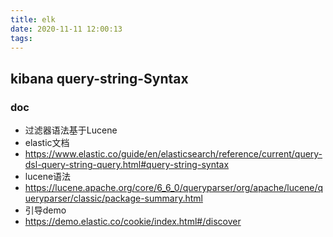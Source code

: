 ```yaml
---
title: elk
date: 2020-11-11 12:00:13
tags:
---
```

## kibana query-string-Syntax
### doc
- 过滤器语法基于Lucene
- elastic文档
- https://www.elastic.co/guide/en/elasticsearch/reference/current/query-dsl-query-string-query.html#query-string-syntax
- lucene语法
- https://lucene.apache.org/core/6_6_0/queryparser/org/apache/lucene/queryparser/classic/package-summary.html
- 引导demo
- https://demo.elastic.co/cookie/index.html#/discover
